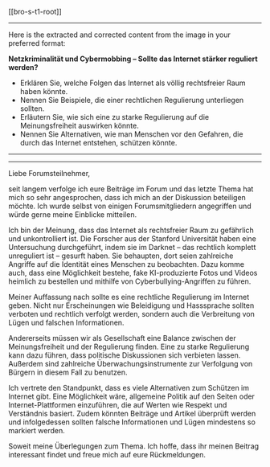 [[bro-s-t1-root]]

---

Here is the extracted and corrected content from the image in your preferred format:

**Netzkriminalität und Cybermobbing – Sollte das Internet stärker reguliert werden?**  
- Erklären Sie, welche Folgen das Internet als völlig rechtsfreier Raum haben könnte.  
- Nennen Sie Beispiele, die einer rechtlichen Regulierung unterliegen sollten.  
- Erläutern Sie, wie sich eine zu starke Regulierung auf die Meinungsfreiheit auswirken könnte.  
- Nennen Sie Alternativen, wie man Menschen vor den Gefahren, die durch das Internet entstehen, schützen könnte.  

---
---

Liebe Forumsteilnehmer,

seit langem verfolge ich eure Beiträge im Forum und das letzte Thema hat mich so sehr angesprochen, dass ich mich an der Diskussion beteiligen möchte. Ich wurde selbst von einigen Forumsmitgliedern angegriffen und würde gerne meine Einblicke mitteilen.

Ich bin der Meinung, dass das Internet als rechtsfreier Raum zu gefährlich und unkontrolliert ist. Die Forscher aus der Stanford Universität haben eine Untersuchung durchgeführt, indem sie im Darknet – das rechtlich komplett unreguliert ist – gesurft haben. Sie behaupten, dort seien zahlreiche Angriffe auf die Identität eines Menschen zu beobachten. Dazu komme auch, dass eine Möglichkeit bestehe, fake KI-produzierte Fotos und Videos heimlich zu bestellen und mithilfe von Cyberbullying-Angriffen zu führen.

Meiner Auffassung nach sollte es eine rechtliche Regulierung im Internet geben. Nicht nur Erscheinungen wie Beleidigung und Hasssprache sollten verboten und rechtlich verfolgt werden, sondern auch die Verbreitung von Lügen und falschen Informationen.

Andererseits müssen wir als Gesellschaft eine Balance zwischen der Meinungsfreiheit und der Regulierung finden. Eine zu starke Regulierung kann dazu führen, dass politische Diskussionen sich verbieten lassen. Außerdem sind zahlreiche Überwachungsinstrumente zur Verfolgung von Bürgern in diesem Fall zu benutzen.

Ich vertrete den Standpunkt, dass es viele Alternativen zum Schützen im Internet gibt. Eine Möglichkeit wäre, allgemeine Politik auf den Seiten oder Internet-Plattformen einzuführen, die auf Werten wie Respekt und Verständnis basiert. Zudem könnten Beiträge und Artikel überprüft werden und infolgedessen sollten falsche Informationen und Lügen mindestens so markiert werden.

Soweit meine Überlegungen zum Thema. Ich hoffe, dass ihr meinen Beitrag interessant findet und freue mich auf eure Rückmeldungen.